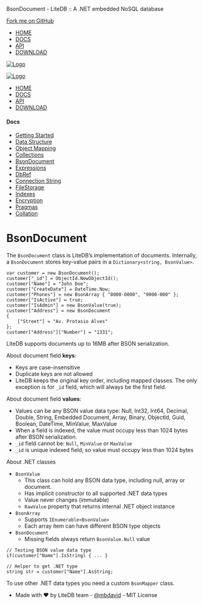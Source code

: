BsonDocument - LiteDB :: A .NET embedded NoSQL database



[Fork me on GitHub](https://github.com/mbdavid/litedb)

* [HOME](/)
* [DOCS](/docs/)
* [API](/api/)
* [DOWNLOAD](https://www.nuget.org/packages/LiteDB/)

[![Logo](/images/logo_litedb.svg)](/)

[![Logo](/images/logo_litedb.svg)](/)

* [HOME](/)
* [DOCS](/docs/)
* [API](/api/)
* [DOWNLOAD](https://www.nuget.org/packages/LiteDB/)

#### Docs

* [Getting Started](/docs/getting-started/)
* [Data Structure](/docs/data-structure/)
* [Object Mapping](/docs/object-mapping/)
* [Collections](/docs/collections/)
* [BsonDocument](/docs/bsondocument/)
* [Expressions](/docs/expressions/)
* [DbRef](/docs/dbref/)
* [Connection String](/docs/connection-string/)
* [FileStorage](/docs/filestorage/)
* [Indexes](/docs/indexes/)
* [Encryption](/docs/encryption/)
* [Pragmas](/docs/pragmas/)
* [Collation](/docs/collation/)

# BsonDocument

The `BsonDocument` class is LiteDB’s implementation of documents. Internally, a `BsonDocument` stores key-value pairs in a `Dictionary<string, BsonValue>`.

```
var customer = new BsonDocument();
customer["_id"] = ObjectId.NewObjectId();
customer["Name"] = "John Doe";
customer["CreateDate"] = DateTime.Now;
customer["Phones"] = new BsonArray { "8000-0000", "9000-000" };
customer["IsActive"] = true;
customer["IsAdmin"] = new BsonValue(true);
customer["Address"] = new BsonDocument
{
    ["Street"] = "Av. Protasio Alves"
};
customer["Address"]["Number"] = "1331";
```

LiteDB supports documents up to 16MB after BSON serialization.

About document field **keys**:

* Keys are case-insensitive
* Duplicate keys are not allowed
* LiteDB keeps the original key order, including mapped classes. The only exception is for `_id` field, which will always be the first field.

About document field **values**:

* Values can be any BSON value data type: Null, Int32, Int64, Decimal, Double, String, Embedded Document, Array, Binary, ObjectId, Guid, Boolean, DateTime, MinValue, MaxValue
* When a field is indexed, the value must occupy less than 1024 bytes after BSON serialization.
* `_id` field cannot be: `Null`, `MinValue` or `MaxValue`
* `_id` is unique indexed field, so value must occupy less than 1024 bytes

About .NET classes

* `BsonValue`
  + This class can hold any BSON data type, including null, array or document.
  + Has implicit constructor to all supported .NET data types
  + Value never changes (immutable)
  + `RawValue` property that returns internal .NET object instance
* `BsonArray`
  + Supports `IEnumerable<BsonValue>`
  + Each array item can have different BSON type objects
* `BsonDocument`
  + Missing fields always return `BsonValue.Null` value

```
// Testing BSON value data type
if(customer["Name"].IsString) { ... }

// Helper to get .NET type
string str = customer["Name"].AsString;
```

To use other .NET data types you need a custom `BsonMapper` class.

* Made with ♥ by LiteDB team - [@mbdavid](https://twitter.com/mbdavid) - MIT License
